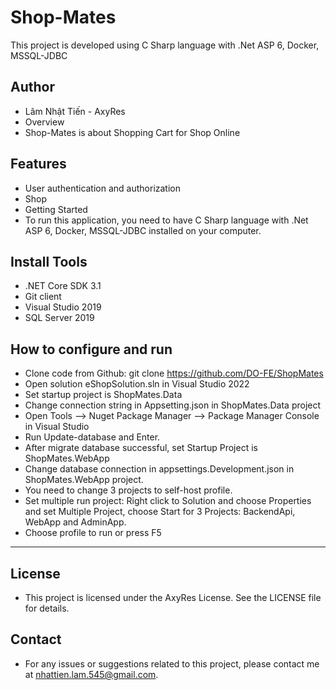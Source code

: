 ﻿# Shop-Mates
This project is developed using C Sharp language with .Net ASP 6, Docker, MSSQL-JDBC

## Author
- Lâm Nhật Tiến - AxyRes
- Overview
- Shop-Mates is about Shopping Cart for Shop Online

## Features
- User authentication and authorization
- Shop
- Getting Started
- To run this application, you need to have C Sharp language with .Net ASP 6, Docker, MSSQL-JDBC installed on your computer.

## Install Tools
- .NET Core SDK 3.1
- Git client
- Visual Studio 2019
- SQL Server 2019

## How to configure and run
- Clone code from Github: git clone https://github.com/DO-FE/ShopMates
- Open solution eShopSolution.sln in Visual Studio 2022
- Set startup project is ShopMates.Data
- Change connection string in Appsetting.json in ShopMates.Data project
- Open Tools --> Nuget Package Manager -->  Package Manager Console in Visual Studio
- Run Update-database and Enter.
- After migrate database successful, set Startup Project is ShopMates.WebApp
- Change database connection in appsettings.Development.json in ShopMates.WebApp project.
- You need to change 3 projects to self-host profile.
- Set multiple run project: Right click to Solution and choose Properties and set Multiple Project, choose Start for 3 Projects: BackendApi, WebApp and AdminApp.
- Choose profile to run or press F5

------------------------------

## License
- This project is licensed under the AxyRes License. See the LICENSE file for details.

## Contact
- For any issues or suggestions related to this project, please contact me at nhattien.lam.545@gmail.com.